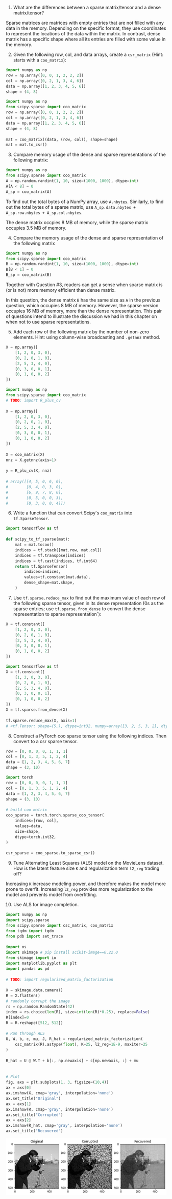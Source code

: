 1. What are the differences between a sparse matrix/tensor and a dense matrix/tensor?

Sparse matrices are matrices with empty entries that are not filled with any data in the memory. Depending on the specific format, they use coordinates to represent the locations of the data within the matrix. In contrast, dense matrix has a specific shape where all its entries are filled with some value in the memory.

2. Given the following row, col, and data arrays, create a `csr_matrix` (Hint: starts with a `coo_matrix`):

```python
import numpy as np
row = np.array([0, 0, 1, 2, 2, 2])
col = np.array([0, 2, 1, 3, 4, 6])
data = np.array([1, 2, 3, 4, 5, 6])
shape = (4, 8)
```

```python
import numpy as np
from scipy.sparse import coo_matrix
row = np.array([0, 0, 1, 2, 2, 2])
col = np.array([0, 2, 1, 3, 4, 6])
data = np.array([1, 2, 3, 4, 5, 6])
shape = (4, 8)

mat = coo_matrix((data, (row, col)), shape=shape)
mat = mat.to_csr()
```

3. Compare memory usage of the dense and sparse representations of the following matrix:

```python
import numpy as np
from scipy.sparse import coo_matrix
A = np.random.randint(1, 10, size=(1000, 1000), dtype=int)
A[A < 8] = 0
A_sp = coo_matrix(A)
```

To find out the total bytes of a NumPy array, use `A.nbytes`. Similarly, to find out the total bytes of a sparse matrix, use `A_sp.data.nbytes + A_sp.row.nbytes + A_sp.col.nbytes`.


The dense matrix occpies 8 MB of memory, while the sparse matrix occupies 3.5 MB of memory.


4. Compare the memory usage of the dense and sparse representation of the following matrix

```python
import numpy as np
from scipy.sparse import coo_matrix
B = np.random.randint(1, 10, size=(1000, 1000), dtype=int)
B[B < 1] = 0
B_sp = coo_matrix(B)
```

Together with Question #3, readers can get a sense when sparse matrix is (or is not) more memory efficient than dense matrix.


In this question, the dense matrix `B` has the same size as `A` in the previous question, which occupies 8 MB of memory. However, the sparse version occupies 16 MB of memory, more than the dense representation. This pair of questions intend to illustrate the discussion we had in this chapter on when not to use sparse representations.


5. Add each row of the following matrix by the number of non-zero elements. Hint: using column-wise broadcasting and `.getnnz` method.

```python
X = np.array([
    [1, 2, 0, 3, 0],
    [0, 2, 0, 1, 0],
    [2, 5, 3, 4, 0],
    [0, 3, 0, 0, 1],
    [0, 1, 0, 0, 2]
])
```

```python
import numpy as np
from scipy.sparse import coo_matrix
# TODO: import R_plus_cv

X = np.array([
    [1, 2, 0, 3, 0],
    [0, 2, 0, 1, 0],
    [2, 5, 3, 4, 0],
    [0, 3, 0, 0, 1],
    [0, 1, 0, 0, 2]
])

X = coo_matrix(X)
nnz = X.getnnz(axis=1)

y = R_plu_cv(X, nnz)

# array([[4, 5, 0, 6, 0],
#        [0, 4, 0, 3, 0],
#        [6, 9, 7, 8, 0],
#        [0, 5, 0, 0, 3],
#        [0, 3, 0, 0, 4]])
```


6. Write a function that can convert Scipy's `coo_matrix` into `tf.SparseTensor`.

```python
import tensorflow as tf

def scipy_to_tf_sparse(mat):
    mat = mat.tocoo()
    indices = tf.stack([mat.row, mat.col])
    indices = tf.transpose(indices)
    indices = tf.cast(indices, tf.int64)
    return tf.SparseTensor(
        indices=indices,
        values=tf.constant(mat.data),
        dense_shape=mat.shape,
    )
```


7. Use `tf.sparse.reduce_max` to find out the maximum value of each row of the following sparse tensor, given in its dense representation (0s as the sparse entries; use `tf.sparse.from_dense` to convert the dense representation to sparse representation`):

```python
X = tf.constant([
    [1, 2, 0, 3, 0],
    [0, 2, 0, 1, 0],
    [2, 5, 3, 4, 0],
    [0, 3, 0, 0, 1],
    [0, 1, 0, 0, 2]
])
```

```python
import tensorflow as tf
X = tf.constant([
    [1, 2, 0, 3, 0],
    [0, 2, 0, 1, 0],
    [2, 5, 3, 4, 0],
    [0, 3, 0, 0, 1],
    [0, 1, 0, 0, 2]
])
X = tf.sparse.from_dense(X)

tf.sparse.reduce_max(X, axis=1)
# <tf.Tensor: shape=(5,), dtype=int32, numpy=array([3, 2, 5, 3, 2], dtype=int32)>
```

8. Construct a PyTorch coo sparse tensor using the following indices. Then convert to a csr sparse tensor.

```python
row = [0, 0, 0, 0, 1, 1, 1]
col = [0, 1, 3, 5, 1, 2, 4]
data = [1, 2, 3, 4, 5, 6, 7]
shape = (3, 10)
```

```python
import torch
row = [0, 0, 0, 0, 1, 1, 1]
col = [0, 1, 3, 5, 1, 2, 4]
data = [1, 2, 3, 4, 5, 6, 7]
shape = (3, 10)

# build coo matrix
coo_sparse = torch.torch.sparse_coo_tensor(
    indices=[row, col],
    values=data,
    size=shape,
    dtype=torch.int32,
)

csr_sparse = coo_sparse.to_sparse_csr()
```

9. Tune Alternating Least Squares (ALS) model on the MovieLens dataset. How is the latent feature size `K` and regularization term `l2_reg` trading off?

Increasing `K` increase modeling power, and therefore makes the model more prone to overfit. Increasing `l2_reg` provides more regularization to the model and prevents model from overfitting.

10. Use ALS for image completion.

```python
import numpy as np
import scipy.sparse
from scipy.sparse import csc_matrix, coo_matrix
from tqdm import tqdm
from pdb import set_trace

import os
import skimage # pip install scikit-image==0.22.0
from skimage import io
import matplotlib.pyplot as plt
import pandas as pd

# TODO: import regularized_matrix_factorization

X = skimage.data.camera()
R = X.flatten()
# randomly corrupt the image
rs = np.random.RandomState(42)
index = rs.choice(len(R), size=int(len(R)*0.25), replace=False)
R[index]=0
R = R.reshape([512, 512])

# Run through ALS
U, W, b, c, mu, J, R_hat = regularized_matrix_factorization(
    csc_matrix(R).astype(float), K=25, l2_reg=1E-9, maxiter=25
)

R_hat = U @ W.T + b[:, np.newaxis] + c[np.newaxis, :] + mu


# Plot
fig, axs = plt.subplots(1, 3, figsize=(10,4))
ax = axs[0]
ax.imshow(X, cmap='gray', interpolation='none')
ax.set_title("Original")
ax = axs[1]
ax.imshow(R, cmap='gray', interpolation='none')
ax.set_title("Corrupted")
ax = axs[2]
ax.imshow(R_hat, cmap='gray', interpolation='none')
ax.set_title("Recovered")
```

![ALS image completion](./assets/chapter-07-als-image-completion.png)

